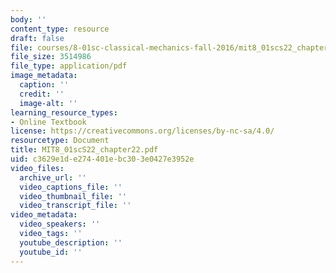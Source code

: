 ```yaml
---
body: ''
content_type: resource
draft: false
file: courses/8-01sc-classical-mechanics-fall-2016/mit8_01scs22_chapter22.pdf
file_size: 3514986
file_type: application/pdf
image_metadata:
  caption: ''
  credit: ''
  image-alt: ''
learning_resource_types:
- Online Textbook
license: https://creativecommons.org/licenses/by-nc-sa/4.0/
resourcetype: Document
title: MIT8_01scS22_chapter22.pdf
uid: c3629e1d-e274-401e-bc30-3e0427e3952e
video_files:
  archive_url: ''
  video_captions_file: ''
  video_thumbnail_file: ''
  video_transcript_file: ''
video_metadata:
  video_speakers: ''
  video_tags: ''
  youtube_description: ''
  youtube_id: ''
---
```


